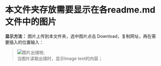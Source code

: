 # 本文件夹存放需要显示在各readme.md文件中的图片

**显示方法：** 图片上传到本文件夹，选中图片点击 Download，复制网址，再在需要插入的位置输入：   
> ![图片出错啦](https://raw.githubusercontent.com/Copperxcx/JiangSu-Project/master/Images/%E6%8F%92%E5%85%A5%E5%9B%BE%E7%89%87%E8%AF%AD%E6%B3%95.png);   
> 当图片读取出错时，显示Image text的内容；
